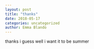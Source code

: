 ```yaml
---
layout: post
title: "thanks"
date: 2018-05-17 
categories: uncategorized
author: Emma Blando
---
```


thanks i guess well i want it to be summer
